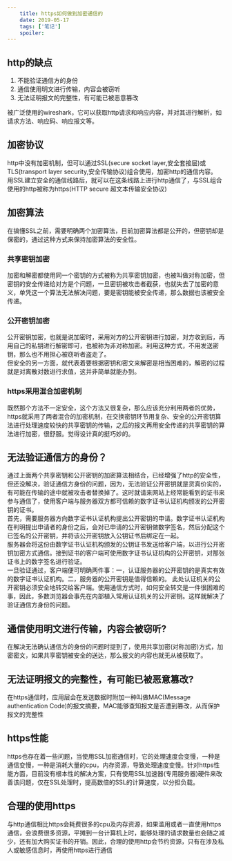 ```yaml
---
    title: https如何做到加密通信的
    date: 2019-05-17
    tags: ['笔记']
    spoiler: 
---
```

## http的缺点
1. 不能验证通信方的身份
2. 通信使用明文进行传输，内容会被窃听
3. 无法证明报文的完整性，有可能已被恶意篡改   

被广泛使用的wireshark，它可以获取http请求和响应内容，并对其进行解析，如请求方法、响应码、响应报文等。
## 加密协议
http中没有加密机制，但可以通过SSL(secure socket layer,安全套接层)或TLS(transport layer security,安全传输协议)组合使用，加密http的通信内容。   
用SSL建立安全的通信线路后，就可以在这条线路上进行http通信了，与SSL组合使用的http被称为https(HTTP secure 超文本传输安全协议)
## 加密算法
在搞懂SSL之前，需要明确两个加密算法，目前加密算法都是公开的，但密钥却是保密的，通过这种方式来保持加密算法的安全性。
### 共享密钥加密
加密和解密都使用同一个密钥的方式被称为共享密钥加密，也被叫做对称加密，但密钥的安全传递给对方是个问题，一旦密钥被攻击者截获，也就失去了加密的意义，单凭这一个算法无法解决问题，要是密钥能被安全传递，那么数据也该被安全传递。
### 公开密钥加密
公开密钥加密，也就是说加密时，采用对方的公开密钥进行加密，对方收到后，再用自己的私钥进行解密即可，也被称为非对称加密。利用这种方式，不用发送密钥，那么也不用担心被窃听者盗走了。   
但安全的另一方面，就代表着要根据密钥和密文来解密是相当困难的，解密的过程就是对离散对数进行求值，这并非简单就能办到。
### https采用混合加密机制
既然那个方法不一定安全，这个方法又很复杂，那么应该充分利用两者的优势，https就采用了两者混合的加密机制，在交换密钥环节用复杂、安全的公开密钥算法进行处理速度较快的共享密钥的传输，之后的报文再用安全传递的共享密钥的算法进行加密，很舒服。觉得设计真的挺巧妙的。
## 无法验证通信方的身份？
通过上面两个共享密钥和公开密钥的加密算法相结合，已经增强了http的安全性，但还没解决，验证通信方身份的问题，因为，无法验证公开密钥就是货真价实的，有可能在传输的途中就被攻击者替换掉了。这时就请来网站上经常能看到的证书来参与通信了，使用客户端与服务器双方都可信赖的数字证书认证机构颁发的公开密钥的证书。   
首先，需要服务器方向数字证书认证机构提出公开密钥的申请。数字证书认证机构在判明提出申请者的身份之后，会对已申请的公开密钥做数字签名，然后分配这个已签名的公开密钥，并将该公开密钥放入公钥证书后绑定在一起。   
服务器会将这份由数字证书认证机构颁发的公钥证书发送给客户端，以进行公开密钥加密方式通信。接到证书的客户端可使用数字证书认证机构的公开密钥，对那张证书上的数字签名进行验证。  
一旦验证通过，客户端便可明确两件事：一，认证服务器的公开密钥的是真实有效的数字证书认证机构。二，服务器的公开密钥是值得信赖的。
此处认证机关的公开密钥必须安全地转交给客户端。使用通信方式时，如何安全转交是一件很困难的事，因此，多数浏览器会事先在内部植入常用认证机关的公开密钥。这样就解决了验证通信方身份的问题。
## 通信使用明文进行传输，内容会被窃听?
在解决无法确认通信方的身份的问题时提到了，使用共享加密(对称加密)方式，加密密文，如果共享密钥被安全的送达，那么报文的内容也就无从被获取了。
## 无法证明报文的完整性，有可能已被恶意篡改?
在https通信时，应用层会在发送数据时附加一种叫做MAC(Message authentication Code)的报文摘要，MAC能够查知报文是否遭到篡改，从而保护报文的完整性
## https性能
https也存在着一些问题，当使用SSL加密通信时，它的处理速度会变慢，一种是通信变慢，一种是消耗大量的cpu，内存资源，导致处理速度变慢。针对https性能方面，目前没有根本性的解决方案，只有使用SSL加速器(专用服务器)硬件来改善该问题，仅在SSL处理时，提高数倍的SSL的计算速度，以分担负载。
## 合理的使用https
与http通信相比https会耗费很多的cpu及内存资源，如果滥用或者一直使用https通信，会浪费很多资源，平摊到一台计算机上时，能够处理的请求数量也会随之减少，还有加大购买证书的开销。因此，合理的使用http会节约资源，只有在涉及私人或敏感信息时，再使用https进行通信
